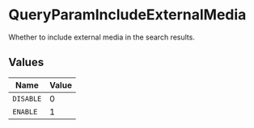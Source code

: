 # QueryParamIncludeExternalMedia

Whether to include external media in the search results.


## Values

| Name      | Value     |
| --------- | --------- |
| `DISABLE` | 0         |
| `ENABLE`  | 1         |
